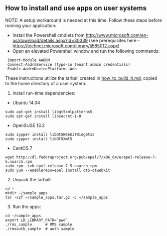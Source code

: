 ## How to install and use apps on user systems

NOTE: A setup workaround is needed at this time. Follow these steps before running your application:
- Install the Powershell cmdlets from http://www.microsoft.com/en-us/download/details.aspx?id=30339 (see prerequisites here - https://technet.microsoft.com/library/jj585012.aspx) 
- Open an elevated Powershell window and run the following commands:
```
 Import-Module AADRM
 Connect-AadrmService (type-in tenant admin credentials)
 Enable-AadrmDevicePlatform –Web
```

These instructions utilize the tarball created in [how_to_build_it.md](./how_to_build_it.md), copied to the home directory of a user system.

1. Install run-time dependencies:

  * Ubuntu 14.04
  ```
  sudo apt-get install libqt5xmlpatterns5
  sudo apt-get install libsecret-1-0
  ```

  * OpenSUSE 13.2
  ```
  sudo zypper install libQt5WebKitWidgets5
  sudo zypper install libQt5Xml5
  ```

  * CentOS 7
  ```
  wget http://dl.fedoraproject.org/pub/epel/7/x86_64/e/epel-release-7-5.noarch.rpm
  sudo rpm -ivh epel-release-7-5.noarch.rpm
  sudo yum --enablerepo=epel install qt5-qtwebkit
  ```

2. Unpack the tarball:
  ```
  cd ~
  mkdir ~/sample_apps
  tar -xzf ~/sample_apps.tar.gz -C ~/sample_apps
  ```

3. Run the apps:
  ```
  cd ~/sample_apps
  export LD_LIBRARY_PATH=`pwd`
  ./rms_sample	    # RMS sample
  ./rmsauth_sample	# auth sample
  ```
